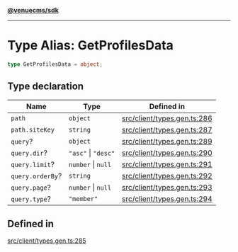[**@venuecms/sdk**](../Index.md)

***

# Type Alias: GetProfilesData

```ts
type GetProfilesData = object;
```

## Type declaration

| Name | Type | Defined in |
| ------ | ------ | ------ |
| `path` | `object` | [src/client/types.gen.ts:286](https://github.com/venuecms/sdk/blob/c07c18831cf33fafb3b37826410f2b30773eb6c2/src/client/types.gen.ts#L286) |
| `path.siteKey` | `string` | [src/client/types.gen.ts:287](https://github.com/venuecms/sdk/blob/c07c18831cf33fafb3b37826410f2b30773eb6c2/src/client/types.gen.ts#L287) |
| `query`? | `object` | [src/client/types.gen.ts:289](https://github.com/venuecms/sdk/blob/c07c18831cf33fafb3b37826410f2b30773eb6c2/src/client/types.gen.ts#L289) |
| `query.dir`? | `"asc"` \| `"desc"` | [src/client/types.gen.ts:290](https://github.com/venuecms/sdk/blob/c07c18831cf33fafb3b37826410f2b30773eb6c2/src/client/types.gen.ts#L290) |
| `query.limit`? | `number` \| `null` | [src/client/types.gen.ts:291](https://github.com/venuecms/sdk/blob/c07c18831cf33fafb3b37826410f2b30773eb6c2/src/client/types.gen.ts#L291) |
| `query.orderBy`? | `string` | [src/client/types.gen.ts:292](https://github.com/venuecms/sdk/blob/c07c18831cf33fafb3b37826410f2b30773eb6c2/src/client/types.gen.ts#L292) |
| `query.page`? | `number` \| `null` | [src/client/types.gen.ts:293](https://github.com/venuecms/sdk/blob/c07c18831cf33fafb3b37826410f2b30773eb6c2/src/client/types.gen.ts#L293) |
| `query.type`? | `"member"` | [src/client/types.gen.ts:294](https://github.com/venuecms/sdk/blob/c07c18831cf33fafb3b37826410f2b30773eb6c2/src/client/types.gen.ts#L294) |

## Defined in

[src/client/types.gen.ts:285](https://github.com/venuecms/sdk/blob/c07c18831cf33fafb3b37826410f2b30773eb6c2/src/client/types.gen.ts#L285)
